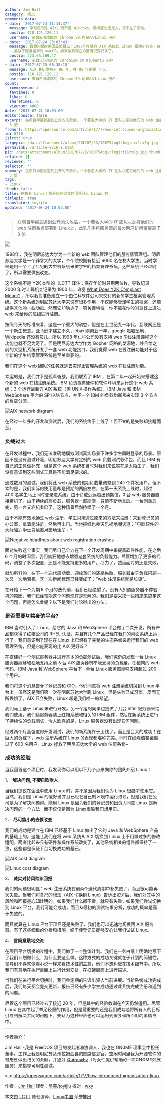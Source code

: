 ```yaml
---
author: Jim Hall
category: 观点
comments_data:
- date: '2017-07-24 11:14:37'
  message: 幸亏用的是 AIX，而不是 Windows，有问题的还是人，而不在于系统。
  postip: 118.122.120.11
  username: 来自四川成都的 Chrome 59.0|GNU/Linux 用户
- date: '2017-07-24 23:03:43'
  message: 我想问题的原因显而易见：1998年时期的 AIX 系统比 Linux 要幼小的多，在多线程并发方面的研发尚算稚嫩。而且 IBM 是软硬通吃的，AIX
    类似于服务器界的 macOS。如果放到现在的话情况要好多了。
  postip: 223.65.169.47
  username: 来自江苏南京的 Chromium 59.0|Ubuntu 用户
- date: '2017-07-25 08:38:15'
  message: AIX 最初发布于 86 年，在 98 年的是 4.x。
  postip: 118.122.120.11
  username: 来自四川成都的 Chrome 59.0|GNU/Linux 用户
count:
  commentnum: 3
  favtimes: 0
  likes: 0
  sharetimes: 0
  viewnum: 4800
date: '2017-07-24 10:03:00'
editorchoice: false
excerpt: 在项目早期就遇到公开的失败后，一个著名大学的 IT 团队决定将他们的 web 注册系统部署到 Linux上，此举几乎将服务器的最大用户访问量提高了
  3 倍
fromurl: https://opensource.com/article/17/7/how-introduced-organization-linux
id: 8716
islctt: true
largepic: /data/attachment/album/201707/23/100754bg1rlmgjrii1rx0g.jpg
permalink: /article-8716-1.html
pic: /data/attachment/album/201707/23/100754bg1rlmgjrii1rx0g.jpg.thumb.jpg
related: []
reviewer: ''
selector: ''
summary: 在项目早期就遇到公开的失败后，一个著名大学的 IT 团队决定将他们的 web 注册系统部署到 Linux上，此举几乎将服务器的最大用户访问量提高了
  3 倍
tags:
- Linux
thumb: false
title: 拯救者 Linux：我是如何给我的团队引入 Linux 的
titlepic: true
translator: toyijiu
updated: '2017-07-24 10:03:00'
---
```



> 
> 在项目早期就遇到公开的失败后，一个著名大学的 IT 团队决定将他们的 web 注册系统部署到 Linux上，此举几乎将服务器的最大用户访问量提高了 3 倍
> 
> 
> 


![](/data/attachment/album/201707/23/100754bg1rlmgjrii1rx0g.jpg)


1998年，我在明尼苏达大学为一个新的 web 团队管理他们的服务器管理组。明尼苏达大学是一个非常大的大学，个个院校拥有接近 6000 名在校大学生。当时学校是用一个上了年纪的大型机系统来做学生的档案管理系统，这种系统已经过时了，所以需要做出改变。


这个系统不是 Y2K 类型的（LCTT 译注：保存年份时只用两位数，导致记录 2000 年时计算机会记录为 1900 年，详见 [What Does Y2K Compliant Mean?](https://stackoverflow.com/questions/18200744/what-does-y2k-compliant-mean)），所以我们准备建立一个由仁科软件公司来交付的新的学生档案管理系统。这个新系统对明尼苏达大学来说有很多作用，不仅能够管理学生的档案，还能提供其他的一些功能。然而它却缺少了一项关键特性：你不能在你的浏览器上通过 web 来给你的班级进行注册。


按照今天的标准来看，这是一个重大的疏忽，但是在上世纪九十年代，互联网还是一个新生概念。亚马逊才建立不久，ebay 刚创业一年，google 呱呱坠地，Wikipedia 还没有影儿。所以 1998 年仁科公司没有支持 web 在线注册课程这个功能也就不足为奇了。但是明尼苏达大学作为 Gopher 网络的发源地，并且给之前的大型机系统开发了一套 web 功能接口，我们觉得 web 在线注册功能对于这个新的学生档案管理系统是至关重要的。


我们在这个 web 团队的任务就是去实现此管理系统的 web 在线注册功能。


幸运的是，我们并不是孤军奋战。我们联系了 IBM ，在第二年一起开始来搭建这个新的 web 在线注册系统。IBM 负责提供硬件和软件环境来运行这个 web 系统：3 个运行最新的 AIX 系统（类 UNIX 操作系统）、IBM Java 和 IBM WebSphere 平台的 SP 电脑节点，并用一个 IBM 的负载均衡器来实现 3 个节点的负载分流。


![AIX network diagram](/data/attachment/album/201707/23/100951xhss1q1rwsfszv11.png "AIX network diagram")


在经过一年多的开发和测试后，我们的系统终于上线了！但不幸的是失败却接踵而至。


### 负载过大


在开发过程中，我们无法准确地模拟测试真实场景下许多学生同时登录的场景。原因不是没有测试环境，明尼苏达大学有定制的 web 负载测试软件包，而且 IBM 有自己的工具做补充，但是这个 web 系统在当时对我们来说实在是太陌生了，我们没有意识到这些测试工具是不能满足要求的。


通过数月的测试，我们将此 web 系统的预期负载量调整到 240 个并发用户。但不幸的是，我们实际的使用量却是预期的两倍左右，在第一天系统上线时，超过 400 名学生马上同时登录进系统，由于负载远远超出预期值，3 台 web 服务器直接宕机了。由于持续的高负载，服务器一直崩溃，只能不断地重启。一台刚重启完，另一台又宕机重启了，这种场景居然持续了一个月。


由于不能有效地通过 web 注册，学生只能通过原来的方法来注册：来到登记员的办公室，拿着笔注册，然后再出门。当地报纸也幸灾乐祸地嘲讽道："电脑软件的失败强迫学生只能面对面地注册！"


![Negative headlines about web registration crashes](/data/attachment/album/201707/23/100952zetpui29vup8qqra.jpg "Negative headlines about web registration crashes")


面对失败这个事实，我们尽自己全力在下一个开发周期中来提高软件性能，在之后 6 个月的时间里，我们疯狂地想去增强这套系统的负载能力。尽管增加了更多的代码，调整了多次配置，还是不能支持更多的用户。尽力了，然而面对的还是失败。


就如所料的，在下一个迭代周期后，迎接我们的还是失败。服务器由于负载问题一次又一次地宕机。这一次新闻标题已经变成了：“web 注册系统就是垃圾”。


在开始下一个为期 6 个月的迭代前，我们已经绝望了。没有人知道服务器不停宕机的原因，我们已经预期这个问题现在是无解的。我们是要采取一些措施来搞定这个问题，但是怎么做呢？以下是我们讨论得出的方法：


### 是否需要切换新的平台?


IBM 当时引入了 Linux，给它的 Java 和 WebSphere 平台做了二次开发。所有产品都获得了红帽公司的 RHEL 认证，并且有几个产品已经在我们的桌面系统上运行了。我们意识到了现在在 Linux 上已经有了完整的生态系统来运行我们的 web 管理系统，但是它能表现的比 AIX 更好吗？


在搭建好一个测试服务器并进行基本的负载测试后，我们惊奇的发现一台 Linux 服务器能够轻松地支持之前 3 台 AIX 服务器所不能支持的负载量，在相同的 web 代码、IBM Java 和 WebSphere 平台下，单台 Linux 服务器能够支持超过 200 个用户。


我们将这个消息告诉了登记员和 CIO，他们同意将 web 注册系统切换到 Linux 平台上。虽然这是我们第一次在明尼苏达大学跑 Linux，但是失败已成习惯，反而无所畏惧了。AIX 只会失败，Linux 却是我们唯一的希望。


我们马上基于 Linux 来进行开发。另一个组的同事也提供了几台 Intel 服务器来给我们使用，我们给服务器装上红帽系统和相关的 IBM 组件，然后在新系统上进行了持续性的负载测试，令人欣喜的是，Linux 服务器没有出现任何问题。


经过两个月高强度的开发测试，我们的新系统终于上线了，而且是巨大的成功！在巨大的负载下，web 注册系统在 Linux 的表现都堪称完美。同时在线峰值甚至超过了 600 名用户。Linux 拯救了明尼苏达大学的 web 注册系统~


### 成功的经验


当我回首这个项目时，我发现你可以用以下几个点来向你的团队介绍 Linux：


1、 **解决问题, 不要自欺欺人**


当我们提议在企业中使用 Linux 时，并不是因为我们认为 Linux 很酷才使用它。当然，我们是 Linux 的爱好者并且已经在自己的环境中运行过它，但是我们在公司是为了解决问题的。能用 Linux 是因为我们的登记员和出资人同意 Linux 是解决问题的一个方法，而不仅仅是因为 Linux很酷我们想用它。


2、 **尽可能小的去做改变**


我们的成功是建立在 IBM 已经基于 Linux 做出了它的 Java 和 WebSphere 产品的基础上的。这能让我们在将 web 系统从 AIX 切换到 Linux 上不用做过多的修改适配。两者比起来只有硬件和操作系统改变了，其他系统相关的组件都保持了一致，这些都是保证平台切换成功的基石。


![AIX cost diagram](/data/attachment/album/201707/23/100952sdwllm9r1rryylky.png "AIX cost diagram")


![Linux cost diagram](/data/attachment/album/201707/23/100953l6mmac4f7vgftm77.png "Linux cost diagram")


3、 **诚实对待风险和回报**


我们的问题很明显：web 注册系统在前两个迭代周期中都失败了，而且很可能再次失败。当我们将自己的想法（AIX 切换到 Linux）告诉出资方后，我们对其中的风险和回报是心知肚明的。如果我们什么都不做，就只有失败，如果我们尝试切换到 Linux 平台，我们可能会成功，而且从最初的测试结果分析，成功的概率是高于失败的。


而且就算在 Linux 平台下项目还是失败了，我们也可以迅速地切换回 AIX 服务器。有了这些细致的分析和措施，终于使登记员能够安心让我们试试 Linux。


4、 **言简意赅地交流**


在项目平台切换的过程中，我们做了一个整体计划。我们在一张白纸上明确地写下了我们计划做什么，为什么要这么做。这种方式的成功关键就在于计划的简短性。领导们不喜欢像看小说一样来看技术性的主意，他们不想纠缠在技术细节中。所以我们有意地在执行层面上进行计划安排，在框架层面上进行描述。


当我们在进行平台切换时，我们会定期的告诉出资人当前进展。当新系统成功完成后，我们每天都会提交更新，报告已经有多少学生成功通过此系统完成注册和遇到的问题。


尽管这个项目已经过去了接近 20 年，但是其中的经验教训在今天仍然适用。尽管 Linux 在其中起了举足轻重的作用，但是最重要的还是我们成功地将所有人的目标引导到解决共同的问题上。我认为这种经验也可以运用到很多你所面对的事情当中。




---


作者简介：


Jim Hall -我是 FreeDOS 项目的发起者和协调人，我也在 GNOME 理事会中担任董事。工作上我是明尼苏达州拉姆西县的首席信息官，空闲时间里我为开源软件的可用性做出相关的贡献，并通过 [Outreachy](https://en.wikipedia.org/wiki/Outreachy)（为女性提供帮助的一项GNOME外展服务）来指导可用性测试。


via: <https://opensource.com/article/17/7/how-introduced-organization-linux>


作者：[Jim Hall](https://opensource.com/users/jim-hall) 译者：[吴霄/toyijiu](https://github.com/toyijiu) 校对：[wxy](https://github.com/wxy)


本文由 [LCTT](https://github.com/LCTT/TranslateProject) 原创编译，[Linux中国](https://linux.cn/) 荣誉推出